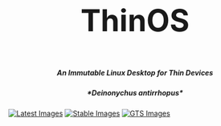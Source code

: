 <h3 align="center" style="font-size:60px;">ThinOS</h3>
<h5 align="center">An Immutable Linux Desktop for Thin Devices</h5>
<h5 align="center">*Deinonychus antirrhopus*</h5>

[![Latest Images](https://github.com/apoordev/thinos/actions/workflows/build-image-latest.yml/badge.svg)](https://github.com/apoordev/thinos/actions/workflows/build-image-latest.yml) [![Stable Images](https://github.com/apoordev/thinos/actions/workflows/build-image-stable.yml/badge.svg)](https://github.com/APoorDev/thinos/actions/workflows/build-image-stable.yml) [![GTS Images](https://github.com/apoordev/thinos/actions/workflows/build-image-gts.yml/badge.svg)](https://github.com/APoorDev/thinos/actions/workflows/build-image-gts.yml) 

